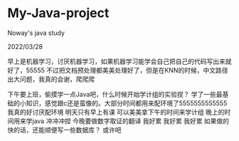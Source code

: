 # My-Java-project
Noway's java study

2022/03/28

早上是机器学习，讨厌机器学习，如果机器学习能学会自己把自己的代码写出来就好了，55555
不过把文档预处理都美美处理好了，但是在KNN的时候，中文路径出大问题，我真的会谢，爬爬爬

下午要上班，偷摸学一点Java吧，什么时候开始学计组的实验捏？
学了一些最基础的小知识，感觉跟c还是蛮像的。大部分时间都用来配环境了5555555555555
我真的好讨厌配环境
明天只有早上有课
可以美美拿下午的时间来学计组 晚上的时间用来学java
冲冲冲捏 
今晚要做数字取证的翻译 我好累 我好累 我好累
如果做的快的话，还能顺便写一些数据库？
或许吧
